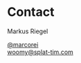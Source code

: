 # Contact

Markus Riegel  

<a href="https://twitter.com/marcorei">@marcorei</a>  
woomy@splat-tim.com



